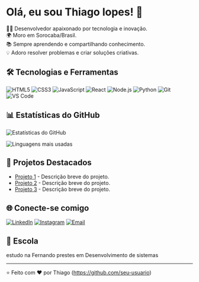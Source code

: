 # Olá, eu sou Thiago lopes! 👋

👨‍💻 Desenvolvedor apaixonado por tecnologia e inovação.  
🌍 Moro em Sorocaba/Brasil.  
📚 Sempre aprendendo e compartilhando conhecimento.  
💡 Adoro resolver problemas e criar soluções criativas.

## 🛠️ Tecnologias e Ferramentas

![HTML5](https://img.shields.io/badge/-HTML5-E34F26?style=flat-square&logo=html5&logoColor=white)
![CSS3](https://img.shields.io/badge/-CSS3-1572B6?style=flat-square&logo=css3&logoColor=white)
![JavaScript](https://img.shields.io/badge/-JavaScript-F7DF1E?style=flat-square&logo=javascript&logoColor=black)
![React](https://img.shields.io/badge/-React-61DAFB?style=flat-square&logo=react&logoColor=black)
![Node.js](https://img.shields.io/badge/-Node.js-339933?style=flat-square&logo=node.js&logoColor=white)
![Python](https://img.shields.io/badge/-Python-3776AB?style=flat-square&logo=python&logoColor=white)
![Git](https://img.shields.io/badge/-Git-F05032?style=flat-square&logo=git&logoColor=white)
![VS Code](https://img.shields.io/badge/-VS%20Code-007ACC?style=flat-square&logo=visual-studio-code&logoColor=white)

## 📊 Estatísticas do GitHub

![Estatísticas do GitHub](https://github-readme-stats.vercel.app/api?ThiagoLopesDS&show_icons=true&theme=radical)

![Linguagens mais usadas](https://github-readme-stats.vercel.app/api/top-langs/?ThiagoLopesDS&layout=compact&theme=radical)

## 🚀 Projetos Destacados

- [Projeto 1](https://github.com/ThiagoLopesDS/projeto1) - Descrição breve do projeto.
- [Projeto 2](https://github.com/ThiagoLopesDS/projeto2) - Descrição breve do projeto.
- [Projeto 3](https://github.com/ThiagoLopesDS/projeto3) - Descrição breve do projeto.

## 🌐 Conecte-se comigo

[![LinkedIn](https://img.shields.io/badge/-LinkedIn-0077B5?style=flat-square&logo=linkedin&logoColor=white)](https://www.linkedin.com/in/seu-perfil/)
[![Instagram](https://img.shields.io/badge/-Instagram-E4405F?style=flat-square&logo=instagram&logoColor=white)](https://www.instagram.com/seu-perfil/)
[![Email](https://img.shields.io/badge/-Email-D14836?style=flat-square&logo=gmail&logoColor=white)](mailto:lopesdossantodthiago026@gmail.com)

## 📝 Escola 
estudo na Fernando prestes em Desenvolvimento de sistemas 

---

⭐️ Feito com ❤️ por Thiago (https://github.com/seu-usuario)
